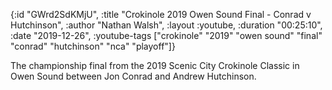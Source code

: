 {:id "GWrd2SdKMjU",
 :title "Crokinole 2019 Owen Sound Final - Conrad v Hutchinson",
 :author "Nathan Walsh",
 :layout :youtube,
 :duration "00:25:10",
 :date "2019-12-26",
 :youtube-tags
 ["crokinole"
  "2019"
  "owen sound"
  "final"
  "conrad"
  "hutchinson"
  "nca"
  "playoff"]}


The championship final from the 2019 Scenic City Crokinole Classic in Owen Sound between Jon Conrad and Andrew Hutchinson.
